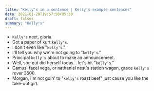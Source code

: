 ```yaml
---
title: "Kelly's in a sentence | Kelly's example sentences"
date: 2021-01-20T19:57:50+05:30
draft: falses
summary: "Kelly's"
---
```

- `Kelly's` next, gloria.
- Got a paper of kurt `kelly's`.
- I don't even like "`kelly's`."
- I'll tell you why we're not going to "`kelly's`."
- Principal `kelly's` about to make an announcement.
- Well, she out did herself today... let's hit "`kelly's`."
- Camus' facel vega, or nathaniel nest's station wagon, grace `kelly's` rover 3500.
- Morgan, i'm not goin' to "`kelly's` roast beef" just cause you like the take-out girl.
                 
